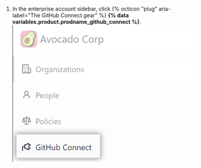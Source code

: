 1. In the enterprise account sidebar, click {% octicon "plug" aria-label="The GitHub Connect gear" %} **{% data variables.product.prodname_github_connect %}**.
  ![GitHub Connect tab in the enterprise account sidebar](/assets/images/help//business-accounts/enterprise-account-github-connect-tab.png)
